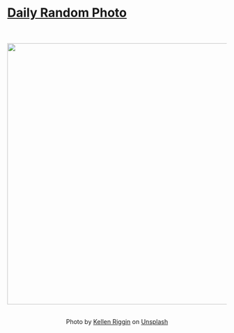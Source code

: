 # [Daily Random Photo](https://www.dailyrandomphoto.com/)

<div align="center">
  <br>
  <br>
  <a href="https://www.dailyrandomphoto.com/p/2023/2023-08-05/"><img src="https://images.unsplash.com/photo-1689643204732-02d4c3459382?crop=entropy&cs=tinysrgb&fit=max&fm=jpg&ixid=M3w3NzUwOHwwfDF8cmFuZG9tfHx8fHx8fHx8MTY5MTE5NTU4OXw&ixlib=rb-4.0.3&q=80&w=1080" width="600px"></a>
  <br>
  <br>
  <p class="has-text-grey">Photo by <a href="https://unsplash.com/@kalaniparker?utm_source=Daily%20Random%20Photo&amp;utm_medium=referral" target="_blank" rel="noopener noreferrer">Kellen Riggin</a> on <a href="https://unsplash.com/photos/a-view-of-the-ocean-from-a-balcony-at-sunset-UXUIkblbi_g?utm_source=Daily%20Random%20Photo&amp;utm_medium=referral" target="_blank" rel="noopener noreferrer">Unsplash</a></p>
</div>

